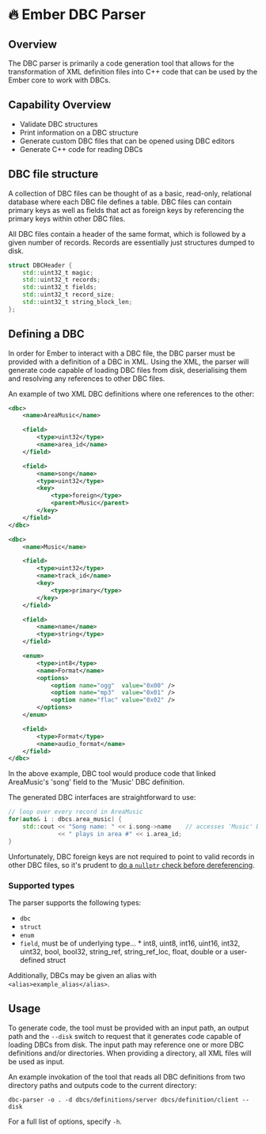 ﻿
# 🔥 **Ember DBC Parser**

## Overview

The DBC parser is primarily a code generation tool that allows for the transformation of XML definition files into C++ code that can be used by the Ember core to work with DBCs.

## Capability Overview

* Validate DBC structures
* Print information on a DBC structure
* Generate custom DBC files that can be opened using DBC editors
* Generate C++ code for reading DBCs

## DBC file structure

A collection of DBC files can be thought of as a basic, read-only, relational database where each DBC file defines a table. DBC files can contain primary keys as well as fields that act as foreign keys by referencing the primary keys within other DBC files.

All DBC files contain a header of the same format, which is followed by a given number of records. Records are essentially just structures dumped to disk.

```cpp
struct DBCHeader {
    std::uint32_t magic;
    std::uint32_t records;
    std::uint32_t fields;
    std::uint32_t record_size;
    std::uint32_t string_block_len;
};
```

## Defining a DBC

In order for Ember to interact with a DBC file, the DBC parser must be provided with a definition of a DBC in XML. Using the XML, the parser will generate code capable of loading DBC files from disk, deserialising them and resolving any references to other DBC files.

An example of two XML DBC definitions where one references to the other:

```xml
<dbc>
    <name>AreaMusic</name>

    <field>
        <type>uint32</type>
        <name>area_id</name>
    </field>

    <field>
        <name>song</name>
        <type>uint32</type>
        <key>
            <type>foreign</type>
            <parent>Music</parent>
        </key>
    </field>
</dbc>

<dbc>
    <name>Music</name>

    <field>
        <type>uint32</type>
        <name>track_id</name>
        <key>
            <type>primary</type>
        </key>
    </field>

    <field>
        <name>name</name>
        <type>string</type>
    </field>

    <enum>
        <type>int8</type>
        <name>Format</name>
        <options>
            <option name="ogg"  value="0x00" />
            <option name="mp3"  value="0x01" />
            <option name="flac" value="0x02" />
        </options>
    </enum>

    <field>
        <type>Format</type>
        <name>audio_format</name>
    </field>
</dbc>
```

In the above example, DBC tool would produce code that linked AreaMusic's 'song' field to the 'Music' DBC definition.

The generated DBC interfaces are straightforward to use:

```cpp
// loop over every record in AreaMusic
for(auto& i : dbcs.area_music) {
    std::cout << "Song name: " << i.song->name    // accesses 'Music' DBC record
              << " plays in area #" << i.area_id;
}
```

Unfortunately, DBC foreign keys are not required to point to valid records in other DBC files, so it's prudent to [do a `nullptr` check before dereferencing](https://www.youtube.com/watch?v=bLHL75H_VEM).

### Supported types

The parser supports the following types:

* `dbc`
* `struct`
* `enum`
* `field`, must be of underlying type...
      * int8, uint8, int16, uint16, int32, uint32, bool, bool32, string_ref, string_ref_loc, float, double or a user-defined struct

Additionally, DBCs may be given an alias with `<alias>example_alias</alias>`.

## Usage

To generate code, the tool must be provided with an input path, an output path and the `--disk` switch to request that it generates code capable of loading DBCs from disk. The input path may reference one or more DBC definitions and/or directories. When providing a directory, all XML files will be used as input.

An example invokation of the tool that reads all DBC definitions from two directory paths and outputs code to the current directory:

```dbc-parser -o . -d dbcs/definitions/server dbcs/definition/client --disk```

For a full list of options, specify `-h`.
